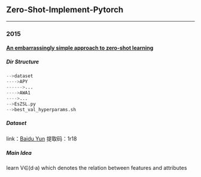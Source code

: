## Zero-Shot-Implement-Pytorch
------
### 2015
####  [An embarrassingly simple approach to zero-shot learning](https://github.com/DingjieFu/Zero-Shot-Implement-Pytorch/tree/main/EsZSL)

##### Dir Structure
```python
-->dataset
---->APY
------>...
---->AWA1
---->...
-->EsZSL.py
-->best_val_hyperparams.sh
```
##### Dataset
link：[Baidu Yun](https://pan.baidu.com/s/1SVtMxKArCG6XHaqpNJGuDQ) 提取码：1r18
##### Main Idea
learn V∈(d·a) which denotes the relation between features and attributes

